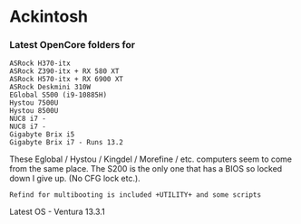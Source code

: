 # Ackintosh

<H3>Latest OpenCore folders for</H3>

```
ASRock H370-itx
ASRock Z390-itx + RX 580 XT
ASRock H570-itx + RX 6900 XT
ASRock Deskmini 310W
EGlobal S500 (i9-10885H)
Hystou 7500U
Hystou 8500U
NUC8 i7 - 
NUC8 i7 - 
Gigabyte Brix i5
Gigabyte Brix i7 - Runs 13.2
```

These Eglobal / Hystou / Kingdel / Morefine / etc. computers seem to come from the same place. The S200 is the only one that has a BIOS so locked down I give up. (No CFG lock etc.).

```
Refind for multibooting is included +UTILITY+ and some scripts
```

Latest OS - Ventura 13.3.1
